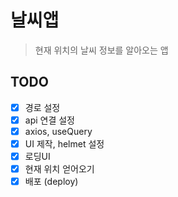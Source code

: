 # 날씨앱

> 현재 위치의 날씨 정보를 알아오는 앱

## TODO

- [x] 경로 설정
- [x] api 연결 설정
- [x] axios, useQuery
- [x] UI 제작, helmet 설정
- [x] 로딩UI
- [x] 현재 위치 얻어오기
- [x] 배포 (deploy)
